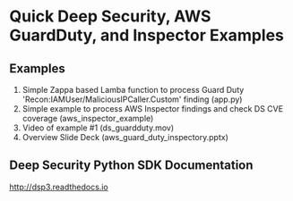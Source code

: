 Quick Deep Security, AWS GuardDuty, and Inspector Examples
====

## Examples
1. Simple Zappa based Lamba function to process Guard Duty
   'Recon:IAMUser/MaliciousIPCaller.Custom' finding  (app.py)
2. Simple example to process AWS Inspector findings and check
   DS CVE coverage (aws_inspector_example)
3. Video of example #1 (ds_guardduty.mov)
4. Overview Slide Deck (aws_guard_duty_inspectory.pptx)


## Deep Security Python SDK Documentation
http://dsp3.readthedocs.io